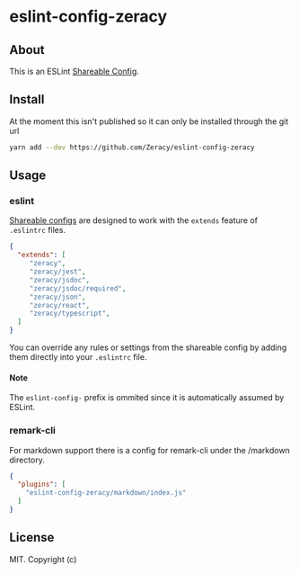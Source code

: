 # eslint-config-zeracy

## About 
This is an ESLint [Shareable Config][config-url].

## Install
At the moment this isn't published so it can only be installed through the git url
```bash
yarn add --dev https://github.com/Zeracy/eslint-config-zeracy
```

## Usage

### eslint

[Shareable configs][config-url] are designed to work with the `extends` feature of `.eslintrc` files.

```json
{
  "extends": [
     "zeracy",
     "zeracy/jest",
     "zeracy/jsdoc",
     "zeracy/jsdoc/required",
     "zeracy/json",
     "zeracy/react",
     "zeracy/typescript",
  ]
}
```

You can override any rules or settings from the shareable config by adding them directly into your
`.eslintrc` file.

#### Note
The `eslint-config-` prefix is ommited since it is automatically assumed by ESLint.

### remark-cli
For markdown support there is a config for remark-cli under the /markdown directory.

```json
{
  "plugins": [
    "eslint-config-zeracy/markdown/index.js"
  ]
}
```

## License

MIT. Copyright (c)

[config-url]: http://eslint.org/docs/developer-guide/shareable-configs
